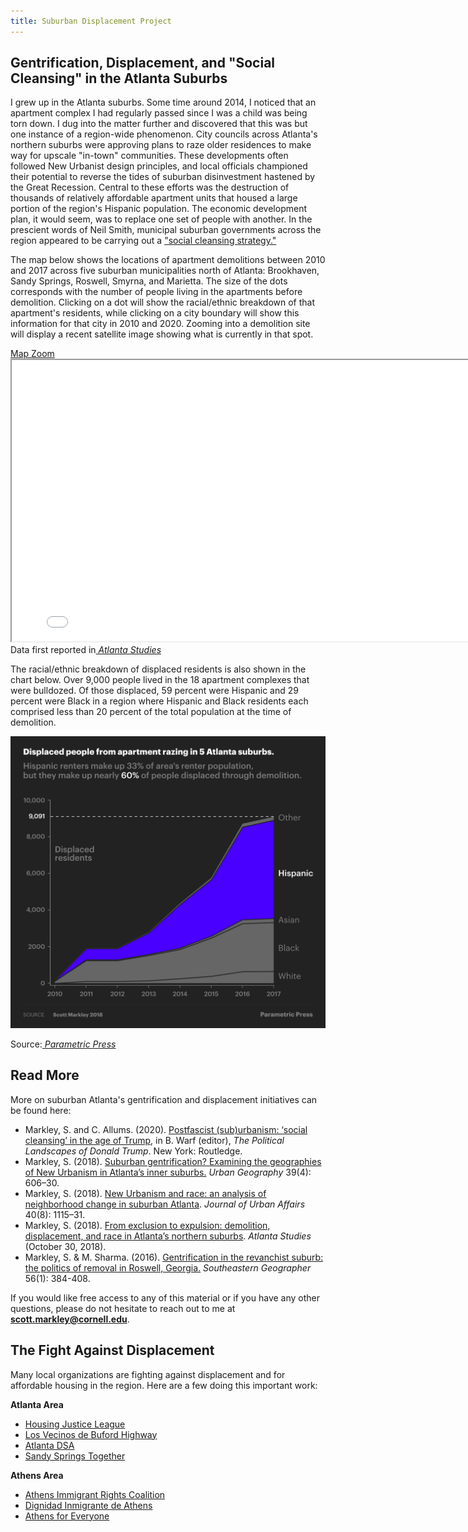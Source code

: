 ```yaml
---
title: Suburban Displacement Project
---
```


## Gentrification, Displacement, and "Social Cleansing" in the Atlanta Suburbs
I grew up in the Atlanta suburbs. Some time around 2014, I noticed that an apartment complex I had regularly passed since I was a child was being torn down. I dug into the matter further and discovered that this was but one instance of a region-wide phenomenon. City councils across Atlanta's northern suburbs were approving plans to raze older residences to make way for upscale "in-town" communities. These developments often followed New Urbanist design principles, and local officials championed their potential to reverse the tides of suburban disinvestment hastened by the Great Recession. Central to these efforts was the destruction of thousands of relatively affordable apartment units that housed a large portion of the region's Hispanic population. The economic development plan, it would seem, was to replace one set of people with another. In the prescient words of Neil Smith, municipal suburban governments across the region appeared to be carrying out a ["social cleansing strategy."](https://www.taylorfrancis.com/chapters/edit/10.4324/9780429242670-9/postfascist-sub-urbanism-scott-markley-coleman-allums)

The map below shows the locations of apartment demolitions between 2010 and 2017 across five suburban municipalities north of Atlanta: Brookhaven, Sandy Springs, Roswell, Smyrna, and Marietta. The size of the dots corresponds with the number of people living in the apartments before demolition. Clicking on a dot will show the racial/ethnic breakdown of that apartment's residents, while clicking on a city boundary will show this information for that city in 2010 and 2020. Zooming into a demolition site will display a recent satellite image showing what is currently in that spot.

<link rel="stylesheet" href="https://cdnjs.cloudflare.com/ajax/libs/font-awesome/4.7.0/css/font-awesome.min.css">
<a href="https://snmarkley1.github.io/apt_map.html" target="_blank">Map Zoom <i class="fa fa-external-link"></i></a>
<iframe
    width="800"
    height="450"
    src="/apt_map.html" >
</iframe>
<figcaption>Data first reported in<a href="https://doi.org/10.18737/atls20181030"><em> Atlanta Studies</em></a></figcaption>

The racial/ethnic breakdown of displaced residents is also shown in the chart below. Over 9,000 people lived in the 18 apartment complexes that were bulldozed. Of those displaced, 59 percent were Hispanic and 29 percent were Black in a region where Hispanic and Black residents each comprised less than 20 percent of the total population at the time of demolition.

<p style="text-align: center">
<a href="https://raw.githubusercontent.com/ParametricPress/01-data-science-for-fair-housing/master/static/images/apts.png">
<img src="https://raw.githubusercontent.com/ParametricPress/01-data-science-for-fair-housing/master/static/images/apts.png" 
     width="600"
     title="Populations Displacement by Apartment Demolitions" /></a>
     <figcaption>Source:<a href="https://parametric.press/issue-01/data-science-for-fair-housing/"><em> Parametric Press</em></a></figcaption>
 </p>

## Read More
More on suburban Atlanta's gentrification and displacement initiatives can be found here:

- Markley, S. and C. Allums. (2020). [Postfascist (sub)urbanism: ‘social cleansing’ in the age of Trump](https://www.taylorfrancis.com/chapters/edit/10.4324/9780429242670-9/postfascist-sub-urbanism-scott-markley-coleman-allums), in B. Warf (editor), *The Political Landscapes of Donald Trump*. New York: Routledge.
- Markley, S. (2018). [Suburban gentrification? Examining the geographies of New Urbanism in Atlanta’s inner suburbs.](https://doi.org/10.1080/02723638.2017.1381534) *Urban Geography* 39(4): 606–30.
- Markley, S. (2018). [New Urbanism and race: an analysis of neighborhood change in suburban Atlanta](https://doi.org/10.1080/07352166.2018.1454818). *Journal of Urban Affairs* 40(8): 1115–31.
- Markley, S. (2018). [From exclusion to expulsion: demolition, displacement, and race in Atlanta’s northern suburbs](https://doi.org/10.18737/atls20181030). *Atlanta Studies* (October 30, 2018).
- Markley, S. & M. Sharma. (2016). [Gentrification in the revanchist suburb: the politics of removal in Roswell, Georgia.](https://www.jstor.org/stable/26233772) *Southeastern Geographer* 56(1): 384-408.


If you would like free access to any of this material or if you have any other questions, please do not hesitate to reach out to me at **scott.markley@cornell.edu**.

## The Fight Against Displacement
Many local organizations are fighting against displacement and for affordable housing in the region. Here are a few doing this important work:

**Atlanta Area**
- [Housing Justice League](https://www.housingjusticeleague.org/)
- [Los Vecinos de Buford Highway](https://vecinosbh.org/tomaraccion)
- [Atlanta DSA](https://atldsa.org/)
- [Sandy Springs Together](https://sandyspringstogether.org/)

**Athens Area**
- [Athens Immigrant Rights Coalition](https://www.athensimmigrantrights.org/)
- [Dignidad Inmigrante de Athens](https://dignidadinmigrante.wordpress.com/who-is-dia-immigrant-dignity-in-athens/)
- [Athens for Everyone](https://athensforeveryone.com/what-we-believe/)
